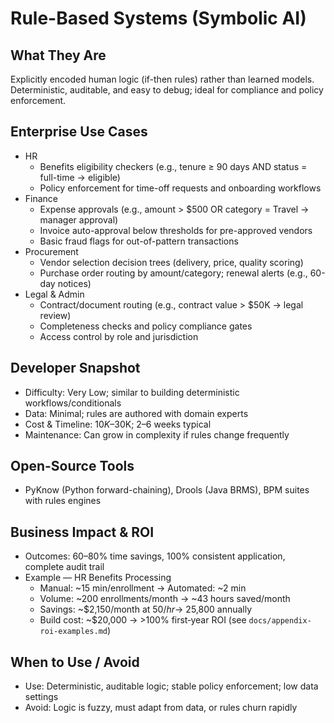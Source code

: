 # Rule-Based Systems (Symbolic AI)

## What They Are
Explicitly encoded human logic (if-then rules) rather than learned models. Deterministic, auditable, and easy to debug; ideal for compliance and policy enforcement.

## Enterprise Use Cases
- HR
  - Benefits eligibility checkers (e.g., tenure ≥ 90 days AND status = full-time → eligible)
  - Policy enforcement for time-off requests and onboarding workflows
- Finance
  - Expense approvals (e.g., amount > $500 OR category = Travel → manager approval)
  - Invoice auto-approval below thresholds for pre-approved vendors
  - Basic fraud flags for out-of-pattern transactions
- Procurement
  - Vendor selection decision trees (delivery, price, quality scoring)
  - Purchase order routing by amount/category; renewal alerts (e.g., 60-day notices)
- Legal & Admin
  - Contract/document routing (e.g., contract value > $50K → legal review)
  - Completeness checks and policy compliance gates
  - Access control by role and jurisdiction

## Developer Snapshot
- Difficulty: Very Low; similar to building deterministic workflows/conditionals
- Data: Minimal; rules are authored with domain experts
- Cost & Timeline: $10K–$30K; 2–6 weeks typical
- Maintenance: Can grow in complexity if rules change frequently

## Open-Source Tools
- PyKnow (Python forward-chaining), Drools (Java BRMS), BPM suites with rules engines

## Business Impact & ROI
- Outcomes: 60–80% time savings, 100% consistent application, complete audit trail
- Example — HR Benefits Processing
  - Manual: ~15 min/enrollment → Automated: ~2 min
  - Volume: ~200 enrollments/month → ~43 hours saved/month
  - Savings: ~$2,150/month at $50/hr → ~$25,800 annually
  - Build cost: ~$20,000 → >100% first‑year ROI (see `docs/appendix-roi-examples.md`)

## When to Use / Avoid
- Use: Deterministic, auditable logic; stable policy enforcement; low data settings
- Avoid: Logic is fuzzy, must adapt from data, or rules churn rapidly
